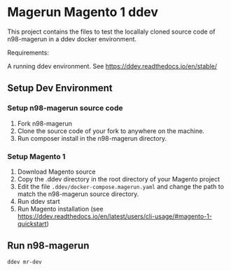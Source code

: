 # Magerun Magento 1 ddev

This project contains the files to test the locallaly cloned source code
of n98-magerun in a ddev docker environment.

Requirements:

A running ddev environment.
See https://ddev.readthedocs.io/en/stable/


## Setup Dev Environment

### Setup n98-magerun source code

1. Fork n98-magerun
1. Clone the source code of your fork to anywhere on the machine.
1. Run composer install in the n98-magerun directory.

### Setup Magento 1

1. Download Magento source
1. Copy the .ddev directory in the root directory of your Magento project
1. Edit the file `.ddev/docker-compose.magerun.yaml` and change the path to match the n98-magerun source directory.
1. Run ddev start
1. Run Magento installation (see https://ddev.readthedocs.io/en/latest/users/cli-usage/#magento-1-quickstart)

## Run n98-magerun


```
ddev mr-dev
```

